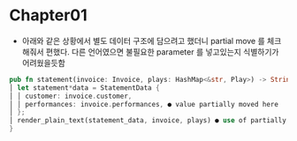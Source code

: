 # Chapter01

- 아래와 같은 상황에서 별도 데이터 구조에 담으려고 했더니 partial move 를 체크해줘서 편했다. 다른 언어였으면 불필요한 parameter 를 넣고있는지 식별하기가 어려웠을듯함

```rust
pub fn statement(invoice: Invoice, plays: HashMap<&str, Play>) -> String {
│ let statement*data = StatementData {
│ │ customer: invoice.customer,
│ │ performances: invoice.performances, ● value partially moved here
│ };
│ render_plain_text(statement_data, invoice, plays) ● use of partially moved value: `invoice` partial move occurs because `invoice.performances` has type `std::vec::Vec<statement::Performance<'*>>`, which does not implement
}
```
